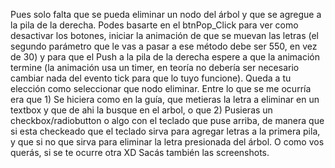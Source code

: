 Pues solo falta que se pueda eliminar un nodo del árbol y que se agregue a la pila de la derecha.
Podes basarte en el btnPop_Click para ver como desactivar los botones, iniciar la animación de que se muevan las letras (el segundo parámetro que le vas a pasar a ese método debe ser 550, en vez de 30) y para que el Push a la pila de la derecha espere a que la animación termine (la animación usa un timer, en teoría no debería ser necesario cambiar nada del evento tick para que lo tuyo funcione).
Queda a tu elección como seleccionar que nodo eliminar. Entre lo que se me ocurría era que 1) Se hiciera como en la guía, que metieras la letra a eliminar en un textbox y que de ahi la busque en el arbol, o que 2) Pusieras un checkbox/radiobutton o algo con el teclado que puse arriba, de manera que si esta checkeado que el teclado sirva para agregar letras a la primera pila, y que si no que sirva para eliminar la letra presionada del árbol. O como vos querás, si se te ocurre otra XD
Sacás también las screenshots.
